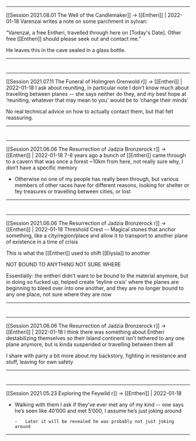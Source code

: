 

---

[[Session 2021.08.01 The Well of the Candlemaker]] -> [[Entheri]] | 2022-01-18
Varenzai writes a note on some parchment in sylvan:

“Varenzai, a free Entheri, travelled through here on [Today's Date]. Other free [[Entheri]] should please seek out and contact me.”

He leaves this in the cave sealed in a glass bottle.

---


#
---

[[Session 2021.07.11 The Funeral of Holmgren Grenwold r]] -> [[Entheri]] | 2022-01-18
I ask about reuniting, in particular note I don’t know much about travelling between planes -- she says neither do they, and my best hope at ‘reuniting, whatever that may mean to you’ would be to ‘change their minds’

No real technical advice on how to actually contact them, but that felt reassuring.

---


#
---

[[Session 2021.06.06 The Resurrection of Jadzia Bronzerock r]] -> [[Entheri]] | 2022-01-18
7-8 years ago a bunch of [[Entheri]] came through to a cavern that was once a forest ~10km from here, not really sure why, I don’t have a specific memory
    
-   Otherwise no one of my people has really been through, but various members of other races have for different reasons, looking for shelter or fey treasures or travelling between cities, or lost

---


#
---

[[Session 2021.06.06 The Resurrection of Jadzia Bronzerock r]] -> [[Entheri]] | 2022-01-18
Threshold Crest -- Magical stones that anchor something, like a city/region/place and allow it to transport to another plane of existence in a time of crisis

This is what the [[Entheri]] used to shift [[Elysia]] to another

NOT BOUND TO ANYTHING NOT SURE WHERE

Essentially: the entheri didn’t want to be bound to the material anymore, but in doing so fucked up, helped create ‘leyline crsis’ where the planes are beginning to bleed over into one another, and they are no longer bound to any one place, not sure where they are now

---


#
---

[[Session 2021.06.06 The Resurrection of Jadzia Bronzerock r]] -> [[Entheri]] | 2022-01-18
I think there was something about Entheri destabilizing themselves so their Island continent isn’t tethered to any one plane anymore, but is kinda suspended or travelling between them all

I share with party a bit more about my backstory, fighting in resistance and stuff, leaving for own safety

---


#
---

[[Session 2021.05.23 Exploring the Feywild r]] -> [[Entheri]] | 2022-01-18
-   Walking with them I ask if they’ve ever met any of my kind -- one says he’s seen like 40’000 and met 5’000, I assume he’s just joking around
        
        -   Later it will be revealed he was probably not just joking around

---
